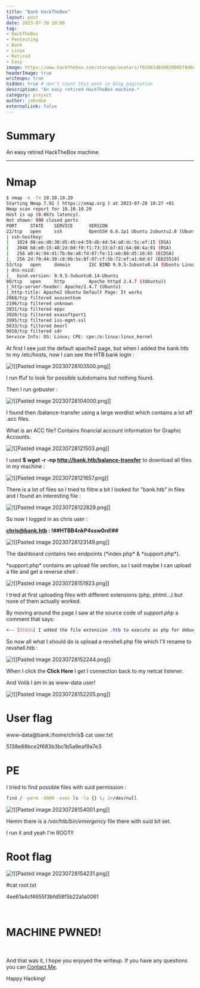 ```yaml
---
title: "Bank HackTheBox"
layout: post
date: 2023-07-30 19:00
tag: 
- HackTheBox
- Pentesting
- Bank
- Linux
- Retired
- Easy
image: https://www.hackthebox.com/storage/avatars/f02481d8d8020005f8d66115b3bfae11.png
headerImage: true
writeups: true
hidden: true # don't count this post in blog pagination
description: "An easy retired HackTheBox machine."
category: project
author: johndoe
externalLink: false
---
```


# Summary

An easy retired HackTheBox machine.

---

# Nmap

```bash
$ nmap -A -T4 10.10.10.29
Starting Nmap 7.91 ( https://nmap.org ) at 2023-07-28 10:27 +01
Nmap scan report for 10.10.10.29
Host is up (0.067s latency).
Not shown: 990 closed ports
PORT     STATE    SERVICE      VERSION
22/tcp   open     ssh          OpenSSH 6.6.1p1 Ubuntu 2ubuntu2.8 (Ubuntu Linux; protocol 2.0)
| ssh-hostkey: 
|   1024 08:ee:d0:30:d5:45:e4:59:db:4d:54:a8:dc:5c:ef:15 (DSA)
|   2048 b8:e0:15:48:2d:0d:f0:f1:73:33:b7:81:64:08:4a:91 (RSA)
|   256 a0:4c:94:d1:7b:6e:a8:fd:07:fe:11:eb:88:d5:16:65 (ECDSA)
|_  256 2d:79:44:30:c8:bb:5e:8f:07:cf:5b:72:ef:a1:6d:67 (ED25519)
53/tcp   open     domain       ISC BIND 9.9.5-3ubuntu0.14 (Ubuntu Linux)
| dns-nsid: 
|_  bind.version: 9.9.5-3ubuntu0.14-Ubuntu
80/tcp   open     http         Apache httpd 2.4.7 ((Ubuntu))
|_http-server-header: Apache/2.4.7 (Ubuntu)
|_http-title: Apache2 Ubuntu Default Page: It works
2068/tcp filtered avocentkvm
2196/tcp filtered unknown
3031/tcp filtered eppc
3920/tcp filtered exasoftport1
3995/tcp filtered iss-mgmt-ssl
5633/tcp filtered beorl
9010/tcp filtered sdr
Service Info: OS: Linux; CPE: cpe:/o:linux:linux_kernel
```

At first I see just the default apache2 page, but when I added the bank.htb to my /etc/hosts, now I can see the HTB bank login :

![!\[\[Pasted image 20230728103500.png\]\]](<../../../assets/images/HTBPics/Pasted image 20230728103500.png>)

I run ffuf to look for possible subdomains but nothing found.

Then I run gobuster :

![!\[\[Pasted image 20230728104000.png\]\]](<../../../assets/images/HTBPics/Pasted image 20230728104000.png>)

I found then /balance-transfer using a large wordlist which contains a lot aff .acc files.
<p>What is an ACC file? Contains financial account information for Graphic Accounts.</p>

![!\[\[Pasted image 20230728121503.png\]\]](<../../../assets/images/HTBPics/Pasted image 20230728121503.png>)

I used **$ wget -r -np http://bank.htb/balance-transfer** to download all files in my machine :

![!\[\[Pasted image 20230728121657.png\]\]](<../../../assets/images/HTBPics/Pasted image 20230728121657.png>)

There is a lot of files so I tried to filtre a bit I looked for "bank.htb" in files and I found an interesting file :

![!\[\[Pasted image 20230728122829.png\]\]](<../../../assets/images/HTBPics/Pasted image 20230728122829.png>)

So now I logged in as chris user : 
<p></p>

**chris@bank.htb : !##HTBB4nkP4ssw0rd!##**

![!\[\[Pasted image 20230728123149.png\]\]](<../../../assets/images/HTBPics/Pasted image 20230728123149.png>)

<p>The dashboard contains two endpoints (*index.php* & *support.php*).</p>
*support.php* contains an upload file section, so I said maybe I can upload a file and get a reverse shell :

![!\[\[Pasted image 20230728151923.png\]\]](<../../../assets/images/HTBPics/Pasted image 20230728151923.png>)

I tried at first uploading files with different extensions (php, phtml...) but none of them actually worked.

By moving around the page I saw at the source code of *support.php* a comment that says:

```css
<-- [DEBUG] I added the file extension .htb to execute as php for debugging purposes only [DEBUG] -->
```

So now all what I should do is upload a revshell.php file which I'll rename to revshell.htb :

![!\[\[Pasted image 20230728152244.png\]\]](<../../../assets/images/HTBPics/Pasted image 20230728152244.png>)

When I click the **Click Here** I get I connection back to my netcat listener. 

And Voilà I am in as www-data user!

![!\[\[Pasted image 20230728152205.png\]\]](<../../../assets/images/HTBPics/Pasted image 20230728152205.png>)

# User flag

www-data@bank:/home/chris$ cat user.txt
<p>5138e88bce2f683b3bc1b5a9eaf9a7e3</p>

# PE
I tried to find possible files with suid permission :
```bash
find / -perm -4000 -exec ls -la {} \; 2>/dev/null
```

![!\[\[Pasted image 20230728154001.png\]\]](<../../../assets/images/HTBPics/Pasted image 20230728154001.png>)

Hemm there is a */var/htb/bin/emergency* file there with suid bit set.
<p></p>

I run it and yeah I'm ROOT!!

# Root flag

![!\[\[Pasted image 20230728154231.png\]\]](<../../../assets/images/HTBPics/Pasted image 20230728154231.png>)

#cat root.txt
<p>4ee61a4cf4655f3bfd58f5b22a1a0061</p>

<br/>

# MACHINE PWNED!

<br/>

And that was it, I hope you enjoyed the writeup. If you have any questions you can [Contact Me](https://www.linkedin.com/in/hichamouardi).

<p>Happy Hacking!</p>